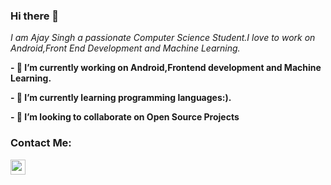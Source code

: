 ### Hi there 👋
*I am Ajay Singh a passionate Computer Science Student.I love*
*to work on Android,Front End Development and Machine Learning.*






**- 🔭 I’m currently working on Android,Frontend development and Machine Learning.**

**- 🌱 I’m currently learning programming languages:).**

**- 👯 I’m looking to collaborate on Open Source Projects**

### Contact Me:
<a href="https://www.linkedin.com/in/ajay-singh-a477b21aa/">
  <img align="left" width="24px" src="https://cdn.jsdelivr.net/npm/simple-icons@v3/icons/linkedin.svg" />
</a>


 
  










